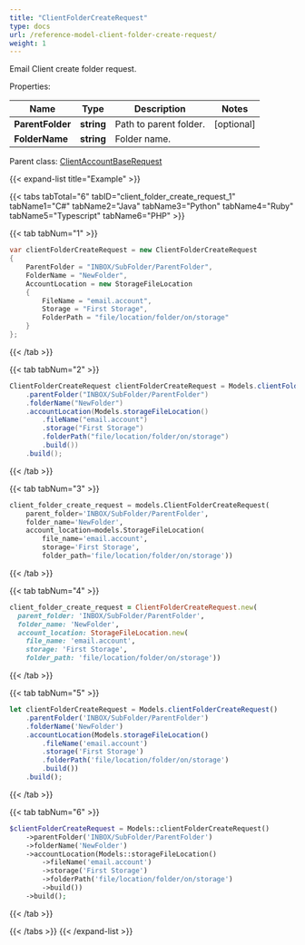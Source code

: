 ```yaml
---
title: "ClientFolderCreateRequest"
type: docs
url: /reference-model-client-folder-create-request/
weight: 1
---
```

Email Client create folder request.             

Properties:

Name | Type | Description | Notes
---- | ---- | ----------- | -----
**ParentFolder** | **string** | Path to parent folder.              | [optional] 
**FolderName** | **string** | Folder name.              | 

Parent class: [ClientAccountBaseRequest](/email/reference-model-client-account-base-request/)

{{< expand-list title="Example" >}}

{{< tabs tabTotal="6" tabID="client_folder_create_request_1" tabName1="C#" tabName2="Java" tabName3="Python" tabName4="Ruby" tabName5="Typescript" tabName6="PHP" >}}

{{< tab tabNum="1" >}}

```csharp
var clientFolderCreateRequest = new ClientFolderCreateRequest
{
    ParentFolder = "INBOX/SubFolder/ParentFolder",
    FolderName = "NewFolder",
    AccountLocation = new StorageFileLocation
    {
        FileName = "email.account",
        Storage = "First Storage",
        FolderPath = "file/location/folder/on/storage"
    }
};
```

{{< /tab >}}

{{< tab tabNum="2" >}}

```java
ClientFolderCreateRequest clientFolderCreateRequest = Models.clientFolderCreateRequest()
    .parentFolder("INBOX/SubFolder/ParentFolder")
    .folderName("NewFolder")
    .accountLocation(Models.storageFileLocation()
        .fileName("email.account")
        .storage("First Storage")
        .folderPath("file/location/folder/on/storage")
        .build())
    .build();
```

{{< /tab >}}

{{< tab tabNum="3" >}}

```python
client_folder_create_request = models.ClientFolderCreateRequest(
    parent_folder='INBOX/SubFolder/ParentFolder',
    folder_name='NewFolder',
    account_location=models.StorageFileLocation(
        file_name='email.account',
        storage='First Storage',
        folder_path='file/location/folder/on/storage'))
```

{{< /tab >}}

{{< tab tabNum="4" >}}

```ruby
client_folder_create_request = ClientFolderCreateRequest.new(
  parent_folder: 'INBOX/SubFolder/ParentFolder',
  folder_name: 'NewFolder',
  account_location: StorageFileLocation.new(
    file_name: 'email.account',
    storage: 'First Storage',
    folder_path: 'file/location/folder/on/storage'))
```

{{< /tab >}}

{{< tab tabNum="5" >}}

```typescript
let clientFolderCreateRequest = Models.clientFolderCreateRequest()
    .parentFolder('INBOX/SubFolder/ParentFolder')
    .folderName('NewFolder')
    .accountLocation(Models.storageFileLocation()
        .fileName('email.account')
        .storage('First Storage')
        .folderPath('file/location/folder/on/storage')
        .build())
    .build();
```

{{< /tab >}}

{{< tab tabNum="6" >}}

```php
$clientFolderCreateRequest = Models::clientFolderCreateRequest()
    ->parentFolder('INBOX/SubFolder/ParentFolder')
    ->folderName('NewFolder')
    ->accountLocation(Models::storageFileLocation()
        ->fileName('email.account')
        ->storage('First Storage')
        ->folderPath('file/location/folder/on/storage')
        ->build())
    ->build();
```

{{< /tab >}}

{{< /tabs >}}
{{< /expand-list >}}

